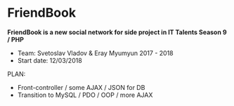 # FriendBook
**FriendBook is a new social network for side project in IT Talents Season 9 / PHP**
- Team: Svetoslav Vladov & Eray Myumyun 2017 - 2018
- Start date: 12/03/2018

PLAN:
- Front-controller / some AJAX / JSON for DB
- Transition to MySQL / PDO / OOP / more AJAX